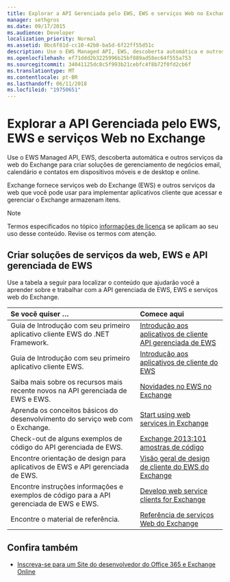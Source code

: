 ```yaml
---
title: Explorar a API Gerenciada pelo EWS, EWS e serviços Web no Exchange
manager: sethgros
ms.date: 09/17/2015
ms.audience: Developer
localization_priority: Normal
ms.assetid: 0bc6f81d-cc10-42b0-ba5d-6f22ff55d51c
description: Use o EWS Managed API, EWS, descoberta automática e outros serviços da web do Exchange para criar soluções de gerenciamento de negócios email, calendário e contatos em dispositivos móveis e de desktop e online.
ms.openlocfilehash: ef71ddd2b3225996b25bf889ad58ec64f555a753
ms.sourcegitcommit: 34041125dc8c5f993b21cebfc4f8b72f0fd2cb6f
ms.translationtype: MT
ms.contentlocale: pt-BR
ms.lasthandoff: 06/11/2018
ms.locfileid: "19750651"
---
```

# <a name="explore-the-ews-managed-api-ews-and-web-services-in-exchange"></a>Explorar a API Gerenciada pelo EWS, EWS e serviços Web no Exchange

Use o EWS Managed API, EWS, descoberta automática e outros serviços da web do Exchange para criar soluções de gerenciamento de negócios email, calendário e contatos em dispositivos móveis e de desktop e online. 
  
Exchange fornece serviços web do Exchange (EWS) e outros serviços da web que você pode usar para implementar aplicativos cliente que acessar e gerenciar o Exchange armazenam itens.
  
> [!NOTE]
> Termos especificados no tópico [informações de licença](license-information.md) se aplicam ao seu uso desse conteúdo. Revise os termos com atenção. 
  
## <a name="create-ews-managed-api-ews-and-web-services-solutions"></a>Criar soluções de serviços da web, EWS e API gerenciada de EWS

Use a tabela a seguir para localizar o conteúdo que ajudarão você a aprender sobre e trabalhar com a API gerenciada de EWS, EWS e serviços web do Exchange.
  
|Se você quiser …|Comece aqui|
|:-----|:-----|
|Guia de Introdução com seu primeiro aplicativo cliente EWS do .NET Framework.  <br/> |[Introdução aos aplicativos de cliente API gerenciada de EWS](get-started-with-ews-managed-api-client-applications.md) <br/> |
|Guia de Introdução com seu primeiro aplicativo cliente EWS.  <br/> |[Introdução aos aplicativos de cliente do EWS](get-started-with-ews-client-applications.md) <br/> |
|Saiba mais sobre os recursos mais recente novos na API gerenciada de EWS e EWS.  <br/> |[Novidades no EWS no Exchange](whats-new-in-ews-and-other-web-services-in-exchange.md) <br/> |
|Aprenda os conceitos básicos do desenvolvimento do serviço web com o Exchange.  <br/> |[Start using web services in Exchange](start-using-web-services-in-exchange.md) <br/> |
|Check-out de alguns exemplos de código do API gerenciada de EWS.  <br/> |[Exchange 2013:101 amostras de código](http://code.msdn.microsoft.com/exchange/Exchange-2013-101-Code-3c38582c) <br/> |
|Encontre orientação de design para aplicativos de EWS e API gerenciada de EWS.  <br/> |[Visão geral de design de cliente do EWS do Exchange](ews-client-design-overview-for-exchange.md) <br/> |
|Encontre instruções informações e exemplos de código para a API gerenciada de EWS e EWS.  <br/> |[Develop web service clients for Exchange](develop-web-service-clients-for-exchange.md) <br/> |
|Encontre o material de referência.  <br/> |[Referência de serviços Web do Exchange](../web-service-reference/web-services-reference-for-exchange.md) <br/> |
   
## <a name="see-also"></a>Confira também
    
- [Inscreva-se para um Site do desenvolvedor do Office 365 e Exchange Online](https://docs.microsoft.com/en-us/sharepoint/dev/sp-add-ins/set-up-a-development-environment-for-sharepoint-add-ins-on-office-365)
    

